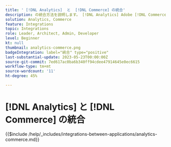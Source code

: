 ```yaml
---
title: ' [!DNL Analytics]  と  [!DNL Commerce] の統合'
description: の統合方法を説明します。 [!DNL Analytics] Adobe [!DNL Commerce] .
solution: Analytics, Commerce
feature: Integrations
topic: Integrations
role: Leader, Architect, Admin, Developer
level: Beginner
kt: null
thumbnail: analytics-commerce.png
badgeIntegration: label="統合" type="positive"
last-substantial-update: 2023-05-23T00:00:00Z
source-git-commit: 7ed617ac0ba6b340ff94cdee47914645e0ec6615
workflow-type: tm+mt
source-wordcount: '11'
ht-degree: 45%

---
```



# [!DNL Analytics] と [!DNL Commerce] の統合

{{$include /help/_includes/integrations-between-applications/analytics-commerce.md}}
